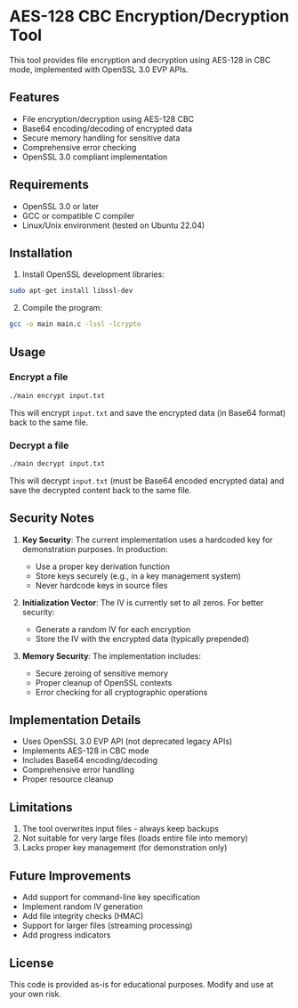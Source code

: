 # AES-128 CBC Encryption/Decryption Tool

This tool provides file encryption and decryption using AES-128 in CBC mode, implemented with OpenSSL 3.0 EVP APIs.

## Features

- File encryption/decryption using AES-128 CBC
- Base64 encoding/decoding of encrypted data
- Secure memory handling for sensitive data
- Comprehensive error checking
- OpenSSL 3.0 compliant implementation

## Requirements

- OpenSSL 3.0 or later
- GCC or compatible C compiler
- Linux/Unix environment (tested on Ubuntu 22.04)

## Installation

1. Install OpenSSL development libraries:
```bash
sudo apt-get install libssl-dev
```

2. Compile the program:
```bash
gcc -o main main.c -lssl -lcrypto
```

## Usage

### Encrypt a file
```bash
./main encrypt input.txt
```
This will encrypt `input.txt` and save the encrypted data (in Base64 format) back to the same file.

### Decrypt a file
```bash
./main decrypt input.txt
```
This will decrypt `input.txt` (must be Base64 encoded encrypted data) and save the decrypted content back to the same file.

## Security Notes

1. **Key Security**: The current implementation uses a hardcoded key for demonstration purposes. In production:
   - Use a proper key derivation function
   - Store keys securely (e.g., in a key management system)
   - Never hardcode keys in source files

2. **Initialization Vector**: The IV is currently set to all zeros. For better security:
   - Generate a random IV for each encryption
   - Store the IV with the encrypted data (typically prepended)

3. **Memory Security**: The implementation includes:
   - Secure zeroing of sensitive memory
   - Proper cleanup of OpenSSL contexts
   - Error checking for all cryptographic operations

## Implementation Details

- Uses OpenSSL 3.0 EVP API (not deprecated legacy APIs)
- Implements AES-128 in CBC mode
- Includes Base64 encoding/decoding
- Comprehensive error handling
- Proper resource cleanup

## Limitations

1. The tool overwrites input files - always keep backups
2. Not suitable for very large files (loads entire file into memory)
3. Lacks proper key management (for demonstration only)

## Future Improvements

- Add support for command-line key specification
- Implement random IV generation
- Add file integrity checks (HMAC)
- Support for larger files (streaming processing)
- Add progress indicators

## License

This code is provided as-is for educational purposes. Modify and use at your own risk.
